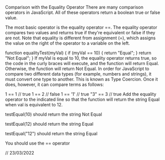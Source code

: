 Comparison with the Equality Operator
There are many comparison operators in JavaScript. All of these operators return a boolean true or false value.

The most basic operator is the equality operator ==. The equality operator compares two values and returns true if they're equivalent or false if they are not. Note that equality is different from assignment (=), which assigns the value on the right of the operator to a variable on the left.

function equalityTest(myVal) {
  if (myVal == 10) {
    return "Equal";
  }
  return "Not Equal";
}
If myVal is equal to 10, the equality operator returns true, so the code in the curly braces will execute, and the function will return Equal. Otherwise, the function will return Not Equal. In order for JavaScript to compare two different data types (for example, numbers and strings), it must convert one type to another. This is known as Type Coercion. Once it does, however, it can compare terms as follows:

1   ==  1  // true
1   ==  2  // false
1   == '1' // true
"3" ==  3  // true
Add the equality operator to the indicated line so that the function will return the string Equal when val is equivalent to 12.

testEqual(10) should return the string Not Equal

testEqual(12) should return the string Equal

testEqual("12") should return the string Equal

You should use the == operator

// 23/03/2022